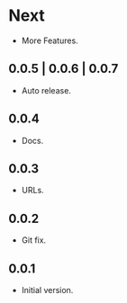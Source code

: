 # Next

- More Features.

## 0.0.5 | 0.0.6 | 0.0.7

- Auto release.

## 0.0.4

- Docs.

## 0.0.3

- URLs.

## 0.0.2

- Git fix.

## 0.0.1

- Initial version.
